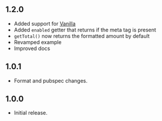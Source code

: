 ## 1.2.0

- Added support for [Vanilla](https://vanilla.so)
- Added `enabled` getter that returns if the meta tag is present
- `getTotal()` now returns the formatted amount by default
- Revamped example
- Improved docs

## 1.0.1

- Format and pubspec changes.

## 1.0.0

- Initial release.
